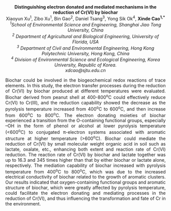 <center><strong>Distinguishing electron donated and mediated mechanisms in the reduction of Cr(VI) by biochar</strong>

<center>Xiaoyun Xu<sup>1</sup>, Zibo Xu<sup>1</sup>, Bin Gao<sup>2</sup>, Daniel Tsang<sup>3</sup>, Yong Sik Ok<sup>4</sup>, <strong>Xinde Cao<sup>1,*</sup></strong>

<center><i><sup>1</sup>School of Environmental Science and Engineering, Shanghai Jiao Tong
University, China</i>

<center><i><sup>2</sup> Department of Agricultural and Biological Engineering, University
of Florida, USA</i>

<center><i><sup>3</sup> Department of Civil and Environmental Engineering, Hong Kong
Polytechnic University, Hong Kong, China</i>

<center><i><sup>4</sup> Division of Environmental Science and Ecological Engineering, Korea
University, Republic of Korea.</i>

<center><i>xdcao@sjtu.edu.cn</i>

<p style=text-align:justify>Biochar could be involved in the biogeochemical redox reactions of trace
elements. In this study, the electron transfer processes during the
reduction of Cr(VI) by biochar produced at different temperatures were
evaluated. Biochar derived from peanut shell at 400-800<sup>o</sup>C could
effectively reduce Cr(VI) to Cr(III), and the reduction capability
showed the decrease as the pyrolysis temperature increased from 400<sup>o</sup>C
to 600<sup>o</sup>C, and then increase from 600<sup>o</sup>C to 800<sup>o</sup>C. The electron
donating moieties of biochar experienced a transition from the
O-containing functional groups, especially –OH in the form of phenol or
alcohol at lower pyrolysis temperature (&lt;600<sup>o</sup>C) to conjugated
π-electron systems associated with aromatic structure at higher
temperature (&gt;600<sup>o</sup>C). Biochar could mediate the reduction of Cr(VI)
by small molecular weight organic acid in soil such as lactate, oxalate,
etc., enhancing both extent and reaction rate of Cr(VI) reduction. The
reaction rate of Cr(VI) by biochar and lactate together was up to 16.3
and 345 times higher than that by either biochar or lactate alone,
respectively. The mediation capability of biochar increased with
pyrolysis temperature from 400<sup>o</sup>C to 800<sup>o</sup>C, which was due to the
increased electrical conductivity of biochar related to the growth of
aromatic clusters. Our results indicated that oxygen-containing
functional groups and aromatic structure of biochar, which were greatly
affected by pyrolysis temperature, could facilitate the electron
donating and mediating processes in the reduction of Cr(VI), and thus
influencing the transformation and fate of Cr in the environment.

